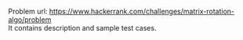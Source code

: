 Problem url: https://www.hackerrank.com/challenges/matrix-rotation-algo/problem <br />
It contains description and sample test cases.
